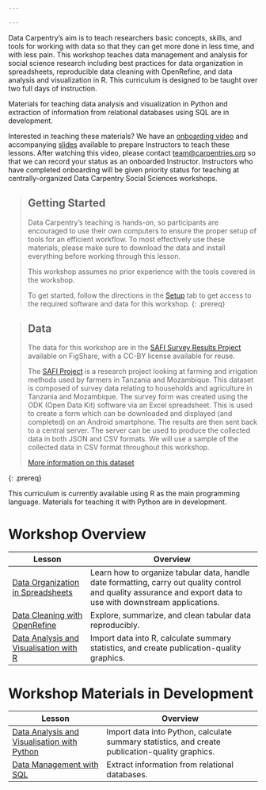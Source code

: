 ```yaml
---

---
```


Data Carpentry’s aim is to teach researchers basic concepts, skills, and tools
for working with data so that they can get more done in less time, and with less
pain. This workshop teaches data management and analysis for social science
research including best practices for data organization in spreadsheets,
reproducible data cleaning with OpenRefine, and data analysis and visualization
in R. This curriculum is designed to be taught over two full days of instruction.

Materials for teaching data analysis and visualization in Python
and extraction of information from relational databases using SQL are in development. 

Interested in teaching these materials? 
We have an [onboarding video](https://www.youtube.com/watch?v=u4nDomxRVoI&t=2s) and accompanying 
[slides](https://docs.google.com/presentation/d/1rR7pLSftBYBnLBmaMWeytfDtcRfwVUWxPYGx30ZJNkc/edit#slide=id.p) 
available to prepare Instructors to teach these lessons. After watching this video, 
please contact [team@carpentries.org](mailto:team@carpentries.org) so that we can record your 
status as an onboarded Instructor. Instructors who 
have completed onboarding will be given priority status for teaching at centrally-organized 
Data Carpentry Social Sciences workshops.

> ## Getting Started
>
> Data Carpentry’s teaching is hands-on, so participants are encouraged to use 
> their own computers to ensure the proper setup of tools for an efficient 
> workflow. To most effectively use these materials, please make sure to download 
> the data and install everything before working through this lesson. 
> 
> This workshop assumes no prior experience with the tools covered in the workshop.
>
> To get started, follow the directions in the [Setup](setup.html) tab to
> get access to the required software and data for this workshop.
{: .prereq}

> ## Data
> 
> The data for this workshop are in the [SAFI Survey Results Project](https://doi.org/10.6084/m9.figshare.6262019.v4) 
> available on FigShare, with a CC-BY license available for reuse.
> 
> The [SAFI Project](http://www.safi-research.org/) is a research project
> looking at farming and irrigation methods used by farmers in Tanzania and
> Mozambique. This dataset is composed of survey data relating to households and
> agriculture in Tanzania and Mozambique. The survey form was created using the
> ODK (Open Data Kit) software via an Excel spreadsheet. This is used to create
> a form which can be downloaded and displayed (and completed) on an Android
> smartphone. The results are then sent back to a central server. The server can
> be used to produce the collected data in both JSON and CSV formats. We will
> use a sample of the collected data in CSV format throughout this workshop.
>
> [More information on this dataset](data)
> 
{: .prereq} 

This curriculum is currently available using R as the main programming language. Materials for teaching it with Python are in development.

# Workshop Overview 

| Lesson    | Overview |
| ------- | ---------- |
| [Data Organization in Spreadsheets](https://datacarpentry.github.io/spreadsheets-socialsci/) | Learn how to organize tabular data, handle date formatting, carry out quality control and quality assurance and export data to use with downstream applications. |
| [Data Cleaning with OpenRefine](https://datacarpentry.github.io/openrefine-socialsci/) | Explore, summarize, and clean tabular data reproducibly. |
| [Data Analysis and Visualisation with R](https://datacarpentry.github.io/r-socialsci) | Import data into R, calculate summary statistics, and create publication-quality graphics.|


# Workshop Materials in Development

| Lesson    | Overview |
| ------- | ---------- |
| [Data Analysis and Visualisation with Python](https://datacarpentry.github.io/python-socialsci/) | Import data into Python, calculate summary statistics, and create publication-quality graphics.|
| [Data Management with SQL](https://datacarpentry.github.io/sql-socialsci/) | Extract information from relational databases. |
